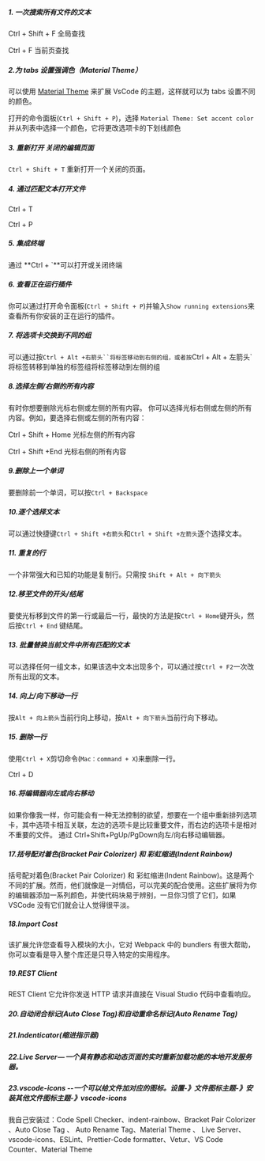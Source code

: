 ##### 1. 一次搜索所有文件的文本

 Ctrl + Shift + F  全局查找

Ctrl + F 当前页查找

##### 2.为 tabs 设置强调色（Material Theme）

可以使用 [Material Theme](https://link.juejin.im/?target=https%3A%2F%2Fmarketplace.visualstudio.com%2Fitems%3FitemName%3DEquinusocio.vsc-material-theme) 来扩展 VsCode 的主题，这样就可以为 tabs 设置不同的颜色。

打开的命令面板(`Ctrl + Shift + P`)，选择 `Material Theme: Set accent color`并从列表中选择一个颜色，它将更改选项卡的下划线颜色

##### 3. 重新打开 关闭的编辑页面

`Ctrl + Shift + T` 重新打开一个关闭的页面。

##### 4. 通过匹配文本打开文件

Ctrl + T 

Ctrl + P

##### 5. 集成终端

通过 **Ctrl + `**可以打开或关闭终端

##### 6. 查看正在运行插件

你可以通过打开命令面板(`Ctrl + Shift + P`)并输入`Show running extensions`来查看所有你安装的正在运行的插件。

##### 7. 将选项卡交换到不同的组

可以通过按`Ctrl + Alt +右箭头``将标签移动到右侧的组，或者按`Ctrl + Alt + 左箭头`将标签转移到单独的标签组将标签移动到左侧的组

##### 8.选择左侧/右侧的所有内容

有时你想要删除光标右侧或左侧的所有内容。 你可以选择光标右侧或左侧的所有内容。例如，要选择右侧或左侧的所有内容：

Ctrl + Shift + Home 光标左侧的所有内容

Ctrl + Shift +End 光标右侧的所有内容

##### 9.删除上一个单词

要删除前一个单词，可以按`Ctrl + Backspace`

##### 10.逐个选择文本

可以通过快捷键`Ctrl + Shift +右箭头`和`Ctrl + Shift +左箭头`逐个选择文本。

##### 11. 重复的行

一个非常强大和已知的功能是复制行。只需按 `Shift + Alt + 向下箭头`

##### 12.移至文件的开头/结尾

要使光标移到文件的第一行或最后一行，最快的方法是按`Ctrl + Home`键开头，然后按`Ctrl + End` 键结尾。

##### 13. 批量替换当前文件中所有匹配的文本

可以选择任何一组文本，如果该选中文本出现多个，可以通过按`Ctrl + F2`一次改所有出现的文本。

##### 14. 向上/向下移动一行

按`Alt + 向上箭头`当前行向上移动，按`Alt + 向下箭头`当前行向下移动。

##### 15. 删除一行

使用`Ctrl + X`剪切命令(`Mac：command + X`)来删除一行。

Ctrl + D

##### 16.将编辑器向左或向右移动

如果你像我一样，你可能会有一种无法控制的欲望，想要在一个组中重新排列选项卡，其中选项卡相互关联，左边的选项卡是比较重要文件，而右边的选项卡是相对不重要的文件。 通过 Ctrl+Shift+PgUp/PgDown向左/向右移动编辑器。

##### 17.括号配对着色(Bracket Pair Colorizer) 和 彩虹缩进(Indent Rainbow)
括号配对着色(Bracket Pair Colorizer) 和 彩虹缩进(Indent Rainbow)。这是两个不同的扩展。然而，他们就像是一对情侣，可以完美的配合使用。这些扩展将为你的编辑器添加一系列颜色，并使代码块易于辨别，一旦你习惯了它们，如果 VSCode 没有它们就会让人觉得很平淡。

##### 18.Import Cost
该扩展允许您查看导入模块的大小，它对 Webpack 中的 bundlers 有很大帮助，你可以查看是导入整个库还是只导入特定的实用程序。

##### 19.REST Client 
REST Client 它允许你发送 HTTP 请求并直接在 Visual Studio 代码中查看响应。

##### 20.自动闭合标记(Auto Close Tag)和自动重命名标记(Auto Rename Tag)
##### 21.Indenticator(缩进指示器)
##### 22.Live Server — 一个具有静态和动态页面的实时重新加载功能的本地开发服务器。
##### 23.vscode-icons  --一个可以给文件加对应的图标。设置-》文件图标主题-》安装其他文件图标主题-》vscode-icons

我自己安装过：Code Spell Checker、indent-rainbow、Bracket Pair Colorizer 、Auto Close Tag 、 Auto Rename Tag、Material Theme 、 Live Server、vscode-icons、ESLint、Prettier-Code formatter、Vetur、VS Code Counter、Material Theme
